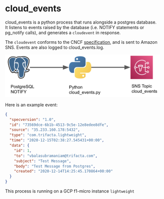 # cloud_events

cloud_events is a python process that runs alongside a postgres database. It listens to events raised by the database (i.e. NOTIFY statements or pg_notify calls), and generates a `cloudevent` in response.

The `cloudevent` conforms to the CNCF [specification](https://cloudevents.io/), and is sent to Amazon SNS. Events are also logged to cloud_events.log. 

![architecture](architecture.png)

Here is an example event:
```json
{
  "specversion": "1.0",
  "id": "73569dce-6b1b-4513-9c5e-12e8edee8dfe",
  "source": "35.233.160.178:5432",
  "type": "com.trifacta.lightweight",
  "time": "2020-12-15T02:38:27.545431+00:00",
  "data": {
    "id": 1,
    "to": "vbalasubramaniam@trifacta.com",
    "subject": "Test Message",
    "body": "Test Message from Postgres",
    "created": "2020-12-14T14:25:45.170864+00:00"
  }
}
```

This process is running on a GCP f1-micro instance `lightweight`
